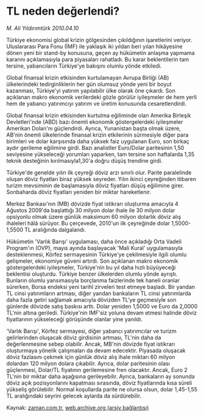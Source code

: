 # TL neden değerlendi?

*M. Ali Yıldırımtürk 2010.04.10*

<tr><td class="metin" colspan="2" style="padding-top: 20px; padding-left: 5px; ">Türkiye ekonomisi global krizin gölgesinden çıkıldığının işaretlerini veriyor. Uluslararası Para Fonu (İMF) ile yaklaşık iki yıldan beri yılan hikâyesine dönen yeni bir stand-by konusuna, geçen ay hükümetin anlaşma yapmama kararını açıklamasıyla para piyasaları rahatladı. Bu karar beklentilerin tam tersine, yabancıların Türkiye'ye bakışını olumlu yönde etkiledi.</td></tr><tr><td class="metin" colspan="2" style="padding-top: 20px; padding-left: 5px; "><p>Global finansal krizin etkisinden kurtulamayan Avrupa Birliği (AB) ülkelerindeki tedirginliklerin her gün olumsuz yönde yeni bir boyut kazanması, Türkiye'yi yatırım yapılabilir ülke olarak öne çıkardı. Son açıklanan makro ekonomik verilerdeki gözle görülür iyileşmeler de hem yerli hem de yabancı yatırımcıyı yatırım ve üretim konusunda cesaretlendirdi.
<p> Global finansal krizin etkisinden kurtulma eğiliminde olan Amerika Birleşik Devletleri'nde (ABD) bazı önemli ekonomik göstergelerdeki iyileşmeler Amerikan Doları'nı güçlendirdi. Ayrıca, Yunanistan başta olmak üzere, AB'nin önemli ülkelerinde finansal krizin etkilerinin sürmesiyle diğer para birimleri ve dolar karşısında daha yüksek faiz uygulanan Euro, son birkaç aydır gerileme eğilimine girdi. Bazı analistler Euro/Dolar paritesinin 1,50 seviyesine yükseleceği yorumları yaparken, tam tersine son haftalarda 1,35 teknik desteğinin kırılmasıyla1,30'a doğru düşüş trendine girdi. 
<p> Türkiye'de genelde yılın ilk çeyreği döviz arzı sınırlı olur. Parite paralelinde oluşan döviz fiyatları biraz yüksek seyreder. Yılın ikinci çeyreğinden itibaren turizm mevsiminin de başlamasıyla döviz fiyatları düşüş eğilimine girer. Sonbaharda döviz fiyatları yeniden bir miktar hareketlenir.
<p> Merkez Bankası'nın (MB) dövizde fiyat istikrarı oluşturma amacıyla 4 Ağustos 2009'da başlattığı 30 milyon dolar ihale ile 30 milyon dolar opsiyonlu olmak üzere günlük maksimum 60 milyon dolarlık döviz alış ihaleleri hâlâ sürüyor. Bu çerçevede, 2010'un ilk çeyreğinde dolar 1,5000-1,5500 TL aralığında dalgalandı.
<p> Hükümetin 'Varlık Barışı' uygulaması, daha önce açıkladığı Orta Vadeli Program'ın (OVP), mayıs ayında başlayacak 'Mali Kural' uygulamasıyla desteklenmesi, Körfez sermayesinin Türkiye'ye çekilmesiyle ilgili olumlu gelişmeler, ekonomiye güveni artırdı. Son açıklanan makro ekonomik göstergelerdeki iyileşmeler, Türkiye'nin bu yıl daha hızlı büyüyeceği beklentisi oluşturdu. Türkiye benzer ülkelerden olumlu yönde ayrıştı. Bunların olumlu yansımasıyla borçlanma faizlerinde tek haneli oranlar sürerken, Borsa endeksi yeni tarihî zirveleri test etmeye başladı. Bir yandan TL cinsi yatırımların artması, diğer yandan bankaların TL cinsi yatırımlarda daha fazla getiri sağlamak amacıyla dövizden TL'ye geçmesiyle son günlerde dövizde satış baskısı arttı. Dolar yeniden 1,5000 ve Euro da 2,0000 TL'nin altına geriledi. Türkiye'nin IMF'siz yoluna devam etmesi halinde döviz fiyatlarının yükseleceği görüşünde olanlar yine yanıldı.
<p> 'Varlık Barışı', Körfez sermayesi, diğer yabancı yatırımcılar ve turizm gelirlerinden oluşacak döviz girdisinin artması, TL'nin daha da değerlenmesine sebep olabilir. Ancak, MB'nin dövizde fiyat istikrarı oluşturmaya yönelik çalışmaları da devam edecektir. Piyasada oluşacak döviz fazlasını çekmek için günlük döviz alış ihale miktarı 60 milyon dolardan 120 milyon dolara çıkabilir. Ayrıca, dolar paritesinin olası güçlenmesi, Dolar/TL fiyatının gerilemesine fren olacaktır. Ancak, Euro 2 TL'nin bir miktar daha aşağısına gerileyebilir. Ayrıca, bankaların ay sonunda döviz açık pozisyonlarını kapatması sırasında, döviz fiyatlarında kısa süreli yükseliş görülebilir. Normal koşullarda parite ne olursa olsun, dolar 1,45-1,55 TL aralığındaki seyrini gelecek aylarda da sürdürebilir. <br/></p></p></p></p></p></p></td></tr>

Kaynak: [zaman.com.tr](http://zaman.com.tr/yazar.do?yazino=971476), [web.archive.org (arşiv bağlantısı)](http://web.archive.org/web/20100514033511/http://www.zaman.com.tr:80/yazar.do?yazino=971476)
